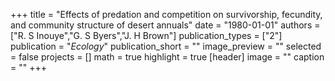+++
title = "Effects of predation and competition on survivorship, fecundity, and community structure of desert annuals"
date = "1980-01-01"
authors = ["R. S Inouye","G. S Byers","J. H Brown"]
publication_types = ["2"]
publication = "_Ecology_"
publication_short = ""
image_preview = ""
selected = false
projects = []
math = true
highlight = true
[header]
image = ""
caption = ""
+++

